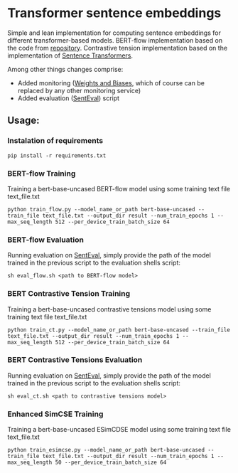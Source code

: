 # Transformer sentence embeddings

Simple and lean implementation for computing sentence embeddings for different transformer-based models. BERT-flow implementation based on the code from [repository](https://github.com/UKPLab/pytorch-bertflow). Contrastive tension implementation based on the implementation of [Sentence Transformers](https://github.com/UKPLab/sentence-transformers).

Among other things changes comprise:
* Added monitoring ([Weights and Biases](https://wandb.ai), which of course can be replaced by any other monitoring service)
* Added evaluation ([SentEval](https://github.com/facebookresearch/SentEval)) script

## Usage:

### Instalation of requirements

```
pip install -r requirements.txt
```

### BERT-flow Training 

Training a bert-base-uncased BERT-flow model using some training text file text_file.txt
```
python train_flow.py --model_name_or_path bert-base-uncased --train_file text_file.txt --output_dir result --num_train_epochs 1 --max_seq_length 512 --per_device_train_batch_size 64
```

### BERT-flow Evaluation

Running evaluation on [SentEval](https://github.com/facebookresearch/SentEval), simply provide the path of the model trained in the previous script to the evaluation shells script:

```
sh eval_flow.sh <path to BERT-flow model>
```


### BERT Contrastive Tension Training 

Training a bert-base-uncased contrastive tensions model using some training text file text_file.txt
```
python train_ct.py --model_name_or_path bert-base-uncased --train_file text_file.txt --output_dir result --num_train_epochs 1 --max_seq_length 512 --per_device_train_batch_size 64
```

### BERT Contrastive Tensions Evaluation

Running evaluation on [SentEval](https://github.com/facebookresearch/SentEval), simply provide the path of the model trained in the previous script to the evaluation shells script:

```
sh eval_ct.sh <path to contrastive tensions model>
```

### Enhanced SimCSE Training

Training a bert-base-uncased ESimCDSE model using some training text file text_file.txt
```
python train_esimcse.py --model_name_or_path bert-base-uncased --train_file text_file.txt --output_dir result --num_train_epochs 1 --max_seq_length 50 --per_device_train_batch_size 64
```

